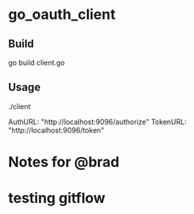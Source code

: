 # go_oauth_client

## Build
go build client.go

## Usage
./client 

AuthURL:  "http://localhost:9096/authorize"
TokenURL: "http://localhost:9096/token"

# Notes for @brad 
# testing gitflow 
